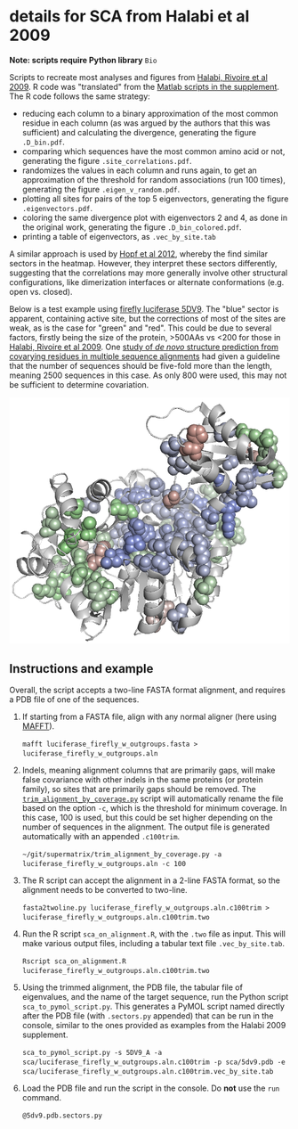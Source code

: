 # details for SCA from Halabi et al 2009 #
**Note: scripts require Python library** `Bio`

Scripts to recreate most analyses and figures from [Halabi, Rivoire et al 2009](http://dx.doi.org/10.1016/j.cell.2009.07.038). R code was "translated" from the [Matlab scripts in the supplement](https://www.sciencedirect.com/science/article/pii/S0092867409009635?via%3Dihub#app2). The R code follows the same strategy:

* reducing each column to a binary approximation of the most common residue in each column (as was argued by the authors that this was sufficient) and calculating the divergence, generating the figure `.D_bin.pdf`.
* comparing which sequences have the most common amino acid or not, generating the figure `.site_correlations.pdf`.
* randomizes the values in each column and runs again, to get an approximation of the threshold for random associations (run 100 times), generating the figure `.eigen_v_random.pdf`.
* plotting all sites for pairs of the top 5 eigenvectors, generating the figure `.eigenvectors.pdf`.
* coloring the same divergence plot with eigenvectors 2 and 4, as done in the original work, generating the figure `.D_bin_colored.pdf`.
* printing a table of eigenvectors, as `.vec_by_site.tab`

A similar approach is used by [Hopf et al 2012](https://doi.org/10.1016/j.cell.2012.04.012), whereby the find similar sectors in the heatmap. However, they interpret these sectors differently, suggesting that the correlations may more generally involve other structural configurations, like dimerization interfaces or alternate conformations (e.g. open vs. closed).

Below is a test example using [firefly luciferase 5DV9](https://www.rcsb.org/structure/5dv9). The "blue" sector is apparent, containing active site, but the corrections of most of the sites are weak, as is the case for "green" and "red". This could be due to several factors, firstly being the size of the protein, >500AAs vs <200 for those in [Halabi, Rivoire et al 2009](http://dx.doi.org/10.1016/j.cell.2009.07.038). One [study of *de novo* structure prediction from covarying residues in multiple sequence alignments](https://doi.org/10.1073/pnas.1314045110) had given a guideline that the number of sequences should be five-fold more than the length, meaning 2500 sequences in this case. As only 800 were used, this may not be sufficient to determine covariation.

![5dv9_w_sectors.png](https://github.com/wrf/pdbcolor/blob/master/sca/5dv9_w_sectors.png)

## Instructions and example ##
Overall, the script accepts a two-line FASTA format alignment, and requires a PDB file of one of the sequences.

1) If starting from a FASTA file, align with any normal aligner (here using [MAFFT](http://mafft.cbrc.jp/alignment/software/source.html)).

    `mafft luciferase_firefly_w_outgroups.fasta > luciferase_firefly_w_outgroups.aln`

2) Indels, meaning alignment columns that are primarily gaps, will make false covariance with other indels in the same proteins (or protein family), so sites that are primarily gaps should be removed. The [`trim_alignment_by_coverage.py`](https://github.com/wrf/supermatrix/blob/master/trim_alignment_by_coverage.py) script will automatically rename the file based on the option `-c`, which is the threshold for minimum coverage. In this case, 100 is used, but this could be set higher depending on the number of sequences in the alignment. The output file is generated automatically with an appended `.c100trim`.

    `~/git/supermatrix/trim_alignment_by_coverage.py -a luciferase_firefly_w_outgroups.aln -c 100`

3) The R script can accept the alignment in a 2-line FASTA format, so the alignment needs to be converted to two-line.

    `fasta2twoline.py luciferase_firefly_w_outgroups.aln.c100trim > luciferase_firefly_w_outgroups.aln.c100trim.two`

4) Run the R script `sca_on_alignment.R`, with the `.two` file as input. This will make various output files, including a tabular text file `.vec_by_site.tab`.

    `Rscript sca_on_alignment.R luciferase_firefly_w_outgroups.aln.c100trim.two`

5) Using the trimmed alignment, the PDB file, the tabular file of eigenvalues, and the name of the target sequence, run the Python script `sca_to_pymol_script.py`. This generates a PyMOL script named directly after the PDB file (with `.sectors.py` appended) that can be run in the console, similar to the ones provided as examples from the Halabi 2009 supplement.

    `sca_to_pymol_script.py -s 5DV9_A -a sca/luciferase_firefly_w_outgroups.aln.c100trim -p sca/5dv9.pdb -e sca/luciferase_firefly_w_outgroups.aln.c100trim.vec_by_site.tab`

6) Load the PDB file and run the script in the console. Do **not** use the `run` command.

    `@5dv9.pdb.sectors.py`
